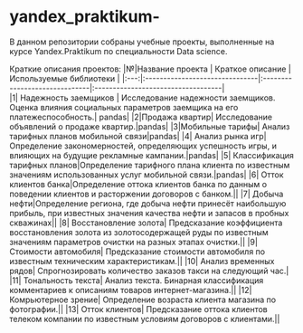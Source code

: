 # yandex_praktikum-
В данном репозитории собраны учебные проекты, выполненные на курсе Yandex.Praktikum по специальности Data science.

Краткие описания проектов:
|№|Название проекта | Краткое описание | Используемые библиотеки |
|:---:|:-------------------------------|:------------------------------|:-----------------------------------|                   
|1| Надежность заемщиков           | Исследование надежности заемщиков. Оценка влияния социальных параметров заемщика на его платежеспособность.| pandas|
|2|Продажа квартир| Исследование объявлений о продаже квартир.|pandas|
|3|Мобильные тарифы| Анализ тарифных планов мобильной связи|pandas|
|4| Анализ рынка игр|Определение закономерностей, определяющих успешность игры, и влияющих на будущие рекламные кампании.|pandas|
|5| Классификация тарифных планов|Определение тарифного плана клиента по известным значениям использованных услуг мобильной связи.|pandas|
|6| Отток клиентов банка|Определение оттока клиентов банка по данным о поведении клиентов и расторжении договоров с банком.||
|7| Добыча нефти|Определение региона, где добыча нефти принесёт наибольшую прибыль, при известных значения качества нефти и запасов в пробных скважинах||
|8| Восстановление золота| Предсказание коэффициента восстановления золота из золотосодержащей руды по известным значениям параметров очистки на разных этапах очистки.||
|9| Стоимости автомобиля| Предсказание стоимости автомобиля по известным техническим характеристикам.||
|10| Анализ временных рядов| Спрогнозировать количество заказов такси на следующий час.|
|11| Тональность текста| Анализ текста. Бинарная классификация комментариев к описаниям товаров интернет-магазина.||
|12| Комрьютерное зрение| Определение возраста клиента магазина по фотографии.||
|13| Отток клиентов| Предсказание оттока клиентов телеком компании по известным условиям договоров с клиентами.||






